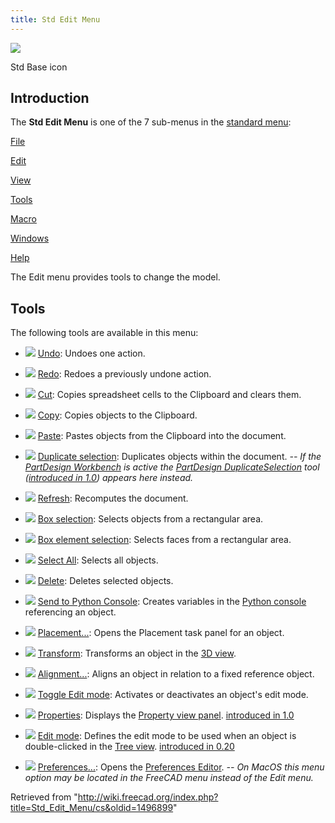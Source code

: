 ```yaml
---
title: Std Edit Menu
---
```


![](/images/Freecad.svg)

Std Base icon

## Introduction

The **Std Edit Menu** is one of the 7 sub-menus in the [standard menu](/Standard_Menu "Standard Menu"):

[File](/Std_File_Menu "Std File Menu")

[Edit](/Std_Edit_Menu "Std Edit Menu")

[View](/Std_View_Menu "Std View Menu")

[Tools](/Std_Tools_Menu "Std Tools Menu")

[Macro](/Std_Macro_Menu "Std Macro Menu")

[Windows](/Std_Windows_Menu "Std Windows Menu")

[Help](/Std_Help_Menu "Std Help Menu")

The Edit menu provides tools to change the model.

## Tools

The following tools are available in this menu:

- ![](/images/Std_Undo.svg) [Undo](/Std_Undo "Std Undo"): Undoes one action.

- ![](/images/Std_Redo.svg) [Redo](/Std_Redo "Std Redo"): Redoes a previously undone action.

- ![](/images/Std_Cut.svg) [Cut](/Std_Cut "Std Cut"): Copies spreadsheet cells to the Clipboard and clears them.

- ![](/images/Std_Copy.svg) [Copy](/Std_Copy "Std Copy"): Copies objects to the Clipboard.

- ![](/images/Std_Paste.svg) [Paste](/Std_Paste "Std Paste"): Pastes objects from the Clipboard into the document.

- ![](/images/Std_DuplicateSelection.svg) [Duplicate selection](/Std_DuplicateSelection "Std DuplicateSelection"): Duplicates objects within the document. _-- If the [PartDesign Workbench](/PartDesign_Workbench "PartDesign Workbench") is active the [PartDesign DuplicateSelection](/index.php?title=PartDesign_DuplicateSelection&action=edit&redlink=1 "PartDesign DuplicateSelection (page does not exist)") tool ([introduced in 1.0](/Release_notes_1.0 "Release notes 1.0")) appears here instead._

- ![](/images/Std_Refresh.svg) [Refresh](/Std_Refresh "Std Refresh"): Recomputes the document.

- ![](/images/Std_BoxSelection.svg) [Box selection](/Std_BoxSelection "Std BoxSelection"): Selects objects from a rectangular area.

- ![](/images/Std_BoxElementSelection.svg) [Box element selection](/Std_BoxElementSelection "Std BoxElementSelection"): Selects faces from a rectangular area.

- ![](/images/Std_SelectAll.svg) [Select All](/Std_SelectAll "Std SelectAll"): Selects all objects.

- ![](/images/Std_Delete.svg) [Delete](/Std_Delete "Std Delete"): Deletes selected objects.

- ![](/images/Std_SendToPythonConsole.svg) [Send to Python Console](/Std_SendToPythonConsole "Std SendToPythonConsole"): Creates variables in the [Python console](/Python_console "Python console") referencing an object.

- ![](/images/Std_Placement.svg) [Placement...](/Std_Placement "Std Placement"): Opens the Placement task panel for an object.

- ![](/images/Std_TransformManip.svg) [Transform](/Std_TransformManip "Std TransformManip"): Transforms an object in the [3D view](/3D_view "3D view").

- ![](/images/Std_Alignment.svg) [Alignment...](/Std_Alignment "Std Alignment"): Aligns an object in relation to a fixed reference object.

- ![](/images/Std_Edit.svg) [Toggle Edit mode](/Std_Edit "Std Edit"): Activates or deactivates an object's edit mode.

- ![](/images/Std_Properties.svg) [Properties](/Std_Properties "Std Properties"): Displays the [Property view panel](/Property_editor "Property editor"). [introduced in 1.0](/Release_notes_1.0 "Release notes 1.0")

- ![](/images/Std_UserEditMode.svg) [Edit mode](/Std_UserEditMode "Std UserEditMode"): Defines the edit mode to be used when an object is double-clicked in the [Tree view](/Tree_view "Tree view"). [introduced in 0.20](/Release_notes_0.20 "Release notes 0.20")

- ![](/images/Std_DlgPreferences.svg) [Preferences...](/Std_DlgPreferences "Std DlgPreferences"): Opens the [Preferences Editor](/Preferences_Editor "Preferences Editor"). _-- On MacOS this menu option may be located in the FreeCAD menu instead of the Edit menu._

Retrieved from "<http://wiki.freecad.org/index.php?title=Std_Edit_Menu/cs&oldid=1496899>"
